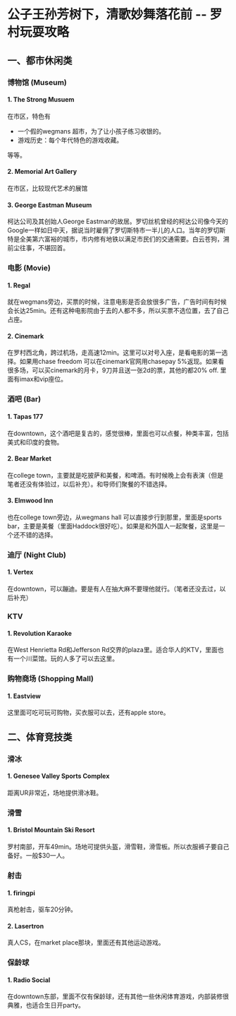 # 公子王孙芳树下，清歌妙舞落花前 -- 罗村玩耍攻略

## 一、都市休闲类

### 博物馆 (Museum)

#### 1. The Strong Musuem

在市区，特色有

- 一个假的wegmans 超市，为了让小孩子练习收银的。
- 游戏历史：每个年代特色的游戏收藏。

等等。

#### 2. Memorial Art Gallery

在市区，比较现代艺术的展馆

#### 3. George Eastman Museum

柯达公司及其创始人George Eastman的故居。罗切丝机曾经的柯达公司像今天的Google一样如日中天，据说当时雇佣了罗切斯特市一半儿的人口。当年的罗切斯特是全美第六富裕的城市，市内修有地铁以满足市民们的交通需要。白云苍狗，溯前尘往事，不堪回首。

### 电影 (Movie)

#### 1. Regal 

就在wegmans旁边，买票的时候，注意电影是否会放很多广告，广告时间有时候会长达25min。还有这种电影院由于去的人都不多，所以买票不选位置，去了自己占座。

#### 2. Cinemark

在罗村西北角，跨过机场，走高速12min。这里可以对号入座，是看电影的第一选择。如果用chase freedom 可以在cinemark官网用chasepay 5%返现。如果看很多场，可以买cinemark的月卡，9刀并且送一张2d的票，其他的都20% off. 里面有imax和vip座位。

### 酒吧 (Bar)

#### 1. Tapas 177 

在downtown，这个酒吧是复古的，感觉很棒，里面也可以点餐，种类丰富，包括美式和印度的食物。

#### 2. Bear Market

在college town，主要就是吃披萨和美餐，和啤酒。有时候晚上会有表演（但是笔者还没有体验过，以后补充）。和导师们聚餐的不错选择。

#### 3. Elmwood Inn 

也在college town旁边，从wegmans hall 可以直接步行到那里，里面是sports bar，主要是美餐（里面Haddock很好吃）。如果是和外国人一起聚餐，这里是一个还不错的选择。

### 迪厅 (Night Club)

#### 1. Vertex 

在downtown，可以蹦迪。要是有人在抽大麻不要理他就行。（笔者还没去过，以后补充）

### KTV

#### 1. Revolution Karaoke

在West Henrietta Rd和Jefferson Rd交界的plaza里。适合华人的KTV，里面也有一个川菜馆。玩的人多了可以去这里。

### 购物商场 (Shopping Mall)

#### 1. Eastview 

这里面可吃可玩可购物，买衣服可以去，还有apple store。

## 二、体育竞技类

### 滑冰

#### 1. Genesee Valley Sports Complex

距离UR非常近，场地提供滑冰鞋。

### 滑雪

#### 1. Bristol Mountain Ski Resort

罗村南部，开车49min。场地可提供头盔，滑雪鞋，滑雪板。所以衣服裤子要自己备好。一般$30一人。

### 射击

#### 1. firingpi

真枪射击，驱车20分钟。

#### 2. Lasertron

真人CS，在market place那块，里面还有其他运动游戏。

### 保龄球

#### 1. Radio Social

在downtown东部，里面不仅有保龄球，还有其他一些休闲体育游戏，内部装修很典雅，也适合生日开party。

